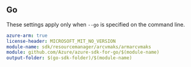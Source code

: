 ## Go

These settings apply only when `--go` is specified on the command line.

```yaml $(go) && $(track2)
azure-arm: true
license-header: MICROSOFT_MIT_NO_VERSION
module-name: sdk/resourcemanager/arcvmaks/armarcvmaks
module: github.com/Azure/azure-sdk-for-go/$(module-name)
output-folder: $(go-sdk-folder)/$(module-name)
```
